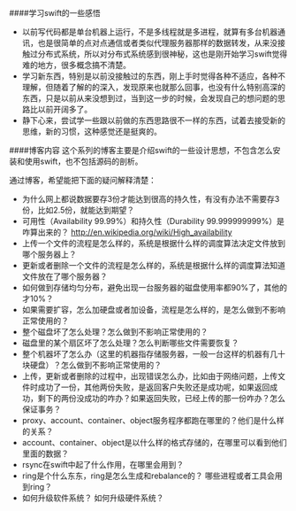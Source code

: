 ####学习swift的一些感悟
* 以前写代码都是单台机器上运行，不是多线程就是多进程，就算有多台机器通讯，也是很简单的点对点通信或者类似代理服务器那样的数据转发，从来没接触过分布式系统，所以对分布式系统感到很神秘，这也是刚开始学习swift觉得难的地方，很多概念搞不清楚。
*   学习新东西，特别是以前没接触过的东西，刚上手时觉得各种不适应，各种不理解，但随着了解的的深入，发现原来也就那么回事，也没有什么特别高深的东西，只是以前从来没想到过，当到这一步的时候，会发现自己的想问题的思路比以前开阔多了。
* 静下心来，尝试学一些跟以前做的东西思路很不一样的东西，试着去接受新的思维，新的习惯，这种感觉还是挺爽的。

####博客内容
这个系列的博客主要是介绍swift的一些设计思想，不包含怎么安装和使用swift，也不包括源码的剖析。 

通过博客，希望能把下面的疑问解释清楚：

* 为什么网上都说数据要存3份才能达到很高的持久性，有没有办法不需要存3份，比如2.5份，就能达到期望？
* 可用性（Availability 99.99%）和持久性（Durability 99.999999999%）是咋算出来的？    http://en.wikipedia.org/wiki/High_availability
* 上传一个文件的流程是怎么样的，系统是根据什么样的调度算法决定文件放到哪个服务器上？
* 更新或者删除一个文件的流程是怎么样的，系统是根据什么样的调度算法知道文件放在了哪个服务器？
* 如何做到存储均匀分布，避免出现一台服务器的磁盘使用率都90%了，其他的才10%？
* 如果需要扩容，怎么加硬盘或者加设备，流程是怎么样的，是怎么做到不影响正常使用的？
* 整个磁盘坏了怎么处理？怎么做到不影响正常使用的？
* 磁盘里的某个扇区坏了怎么处理？怎么判断哪些文件需要恢复？
* 整个机器坏了怎么办（这里的机器指存储服务器，一般一台这样的机器有几十块硬盘）？怎么做到不影响正常使用的？
* 上传，更新或者删除的过程中，出现错误怎么办，比如由于网络问题，上传文件时成功了一份，其他两份失败，是返回客户失败还是成功呢，如果返回成功，剩下的两份没成功的咋办？如果返回失败，已经上传的那一份咋办？怎么保证事务？
* proxy、account、container、object服务程序都跑在哪里的？他们是什么样的关系？
* account、container、object是以什么样的格式存储的，在哪里可以看到他们里面的数据？
* rsync在swift中起了什么作用，在哪里会用到？
* ring是个什么东东，ring是怎么生成和rebalance的？ 哪些进程或者工具会用到ring？
* 如何升级软件系统？ 如何升级硬件系统？
